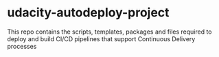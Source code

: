 # udacity-autodeploy-project
This repo contains the scripts, templates, packages and files required to deploy and build CI/CD pipelines that support Continuous Delivery processes
